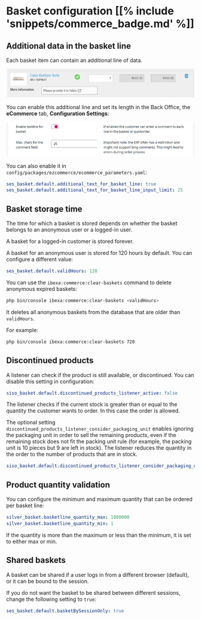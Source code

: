 # Basket configuration [[% include 'snippets/commerce_badge.md' %]]

## Additional data in the basket line

Each basket item can contain an additional line of data.

![](../img/basket_additional_data_1.png)

You can enable this additional line and set its length in the Back Office, the **eCommerce** tab, **Configuration Settings**:

![](../img/basket_additional_data_2.png)

You can also enable it in `config/packages/ezcommerce/ecommerce_parameters.yaml`:

``` yaml
ses_basket.default.additional_text_for_basket_line: true
ses_basket.default.additional_text_for_basket_line_input_limit: 25
```

## Basket storage time

The time for which a basket is stored depends on whether the basket belongs to an anonymous user or a logged-in user.

A basket for a logged-in customer is stored forever.

A basket for an anonymous user is stored for 120 hours by default.
You can configure a different value:

``` yaml
ses_basket.default.validHours: 120
```

You can use the `ibexa:commerce:clear-baskets` command to delete anonymous expired baskets:

``` bash
php bin/console ibexa:commerce:clear-baskets <validHours>
```

It deletes all anonymous baskets from the database that are older than `validHours`.

For example:

``` bash
php bin/console ibexa:commerce:clear-baskets 720
```

## Discontinued products

A listener can check if the product is still available, or discontinued.
You can disable this setting in configuration:

``` yaml
siso_basket.default.discontinued_products_listener_active: false
```

The listener checks if the current stock is greater than or equal to the quantity the customer wants to order.
In this case the order is allowed.

The optional setting `discontinued_products_listener_consider_packaging_unit` enables ignoring the packaging unit
in order to sell the remaining products, even if the remaining stock does not fit the packing unit rule
(for example, the packing unit is 10 pieces but 9 are left in stock).
The listener reduces the quantity in the order to the number of products that are in stock. 

``` yaml
siso_basket.default.discontinued_products_listener_consider_packaging_unit: true
```

## Product quantity validation

You can configure the minimum and maximum quantity that can be ordered per basket line:

``` yaml
silver_basket.basketline_quantity_max: 1000000
silver_basket.basketline_quantity_min: 1
```

If the quantity is more than the maximum or less than the minimum, it is set to either max or min.

## Shared baskets

A basket can be shared if a user logs in from a different browser (default), or it can be bound to the session.

If you do not want the basket to be shared between different sessions, change the following setting to `true`:

``` yaml
ses_basket.default.basketBySessionOnly: true
```
